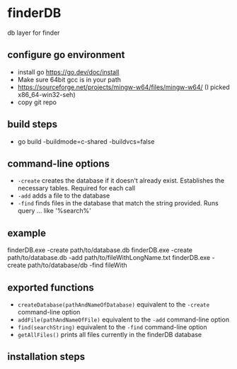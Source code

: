 # finderDB
 db layer for finder

## configure go environment
 * install go https://go.dev/doc/install
 * Make sure 64bit gcc is in your path 
 * https://sourceforge.net/projects/mingw-w64/files/mingw-w64/ (I picked x86_64-win32-seh)
 * copy git repo

## build steps
 * go build -buildmode=c-shared -buildvcs=false

## command-line options
* `-create` creates the database if it doesn't already exist. Establishes the necessary tables. Required for each call
* `-add`    adds a file to the database
* `-find`   finds files in the database that match the string provided. Runs query ... like '%search%'

## example
finderDB.exe -create path/to/database.db
finderDB.exe -create path/to/database.db -add path/to/fileWithLongName.txt
finderDB.exe -create path/to/database/db -find fileWith

## exported functions
* `createDatabase(pathAndNameOfDatabase)` equivalent to the `-create` command-line option
* `addFile(pathAndNameOfFile)` equivalent to the `-add` command-line option
* `find(searchString)` equivalent to the `-find` command-line option
* `getAllFiles()` prints all files currently in the finderDB database

## installation steps

